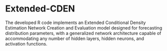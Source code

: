 # Extended-CDEN
The developed R code implements an Extended Conditional Density Estimation Network Creation and Evaluation model designed for forecasting distribution parameters, with a generalized network architecture capable of accommodating any number of hidden layers, hidden neurons, and activation functions.

